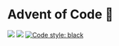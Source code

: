 # Advent of Code :christmas_tree:

![](https://img.shields.io/badge/total%20stars-108-yellow)
![](https://img.shields.io/github/repo-size/lbreede/advent-of-code?logo=GitHub)
[![Code style: black](https://img.shields.io/badge/code%20style-black-000000.svg)](https://github.com/psf/black)
